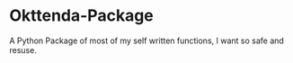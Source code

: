 # Okttenda-Package
A Python Package of most of my self written functions, I want so safe and resuse.
